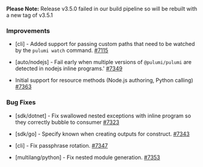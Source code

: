 **Please Note:** Release v3.5.0 failed in our build pipeline so will be rebuilt with a new tag of v3.5.1

### Improvements

- [cli] - Added support for passing custom paths that need
  to be watched by the `pulumi watch` command.
  [#7115](https://github.com/pulumi/pulumi/pull/7247)

- [auto/nodejs] - Fail early when multiple versions of `@pulumi/pulumi` are detected in nodejs inline programs.'
  [#7349](https://github.com/pulumi/pulumi/pull/7349)

- Initial support for resource methods (Node.js authoring, Python calling)
  [#7363](https://github.com/pulumi/pulumi/pull/7363)

### Bug Fixes

- [sdk/dotnet] - Fix swallowed nested exceptions with inline program so they correctly bubble to consumer
  [#7323](https://github.com/pulumi/pulumi/pull/7323)
  
- [sdk/go] - Specify known when creating outputs for construct.
  [#7343](https://github.com/pulumi/pulumi/pull/7343)

- [cli] - Fix passphrase rotation.
  [#7347](https://github.com/pulumi/pulumi/pull/7347)
  
- [multilang/python] - Fix nested module generation.
  [#7353](https://github.com/pulumi/pulumi/pull/7353)
